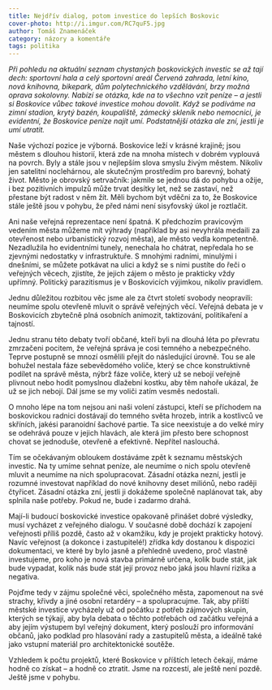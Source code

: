 ```yaml
---
title: Nejdřív dialog, potom investice do lepších Boskovic
cover-photo: http://i.imgur.com/RC7quF5.jpg
author: Tomáš Znamenáček
category: názory a komentáře
tags: politika
---
```


*Při pohledu na aktuální seznam chystaných boskovických investic se až tají dech: sportovní hala a celý sportovní areál Červená zahrada, letní kino, nová knihovna, bikepark, dům polytechnického vzdělávání, brzy možná oprava sokolovny. Nabízí se otázka, kde na to všechno vzít peníze – a jestli si Boskovice vůbec takové investice mohou dovolit. Když se podíváme na zimní stadion, krytý bazén, koupaliště, zámecký skleník nebo nemocnici, je evidentní, že Boskovice peníze najít umí. Podstatnější otázka ale zní, jestli je umí utratit.*

Naše výchozí pozice je výborná. Boskovice leží v krásné krajině; jsou městem s dlouhou historií, která zde na mnoha místech v dobrém vyplouvá na povrch. Byly a stále jsou v nejlepším slova smyslu živým městem. Nikoliv jen satelitní noclehárnou, ale skutečným prostředím pro barevný, bohatý život. Město je obrovský setrvačník: jakmile se jednou dá do pohybu a ožije, i bez pozitivních impulzů může trvat desítky let, než se zastaví, než přestane být radost v něm žít. Měli bychom být vděčni za to, že Boskovice stále ještě jsou v pohybu, že před námi není sisyfovský úkol je roztlačit.

Ani naše veřejná reprezentace není špatná. K předchozím pravicovým vedením města můžeme mít výhrady (například by asi nevyhrála medaili za otevřenost nebo urbanistický rozvoj města), ale město vedla kompetentně. Nezadlužila ho evidentními tunely, nenechala ho chátrat, nepředala ho se zjevnými nedostatky v infrastruktuře. S mnohými radními, minulými i dnešními, se můžete potkávat na ulici a když se s nimi pustíte do řeči o veřejných věcech, zjistíte, že jejich zájem o město je prakticky vždy upřímný. Politický parazitismus je v Boskovicích výjimkou, nikoliv pravidlem.

Jednu důležitou rozbitou věc jsme ale za čtvrt století svobody neopravili: neumíme spolu otevřeně mluvit o správě veřejných věcí. Veřejná debata je v Boskovicích zbytečně plná osobních animozit, taktizování, politikaření a tajností.

Jednu stranu této debaty tvoří občané, kteří byli na dlouhá léta po převratu zmrzačeni pocitem, že veřejná správa je cosi temného a nebezpečného. Teprve postupně se mnozí osmělili přejít do následující úrovně. Tou se ale bohužel nestala fáze sebevědomého voliče, který se chce konstruktivně podílet na správě města, nýbrž fáze voliče, který už se nebojí veřejně plivnout nebo hodit pomyslnou dlažební kostku, aby těm nahoře ukázal, že už se jich nebojí. Dál jsme se my voliči zatím vesměs nedostali.

O mnoho lépe na tom nejsou ani naši volení zástupci, kteří se příchodem na boskovickou radnici dostávají do temného světa hrozeb, intrik a kostlivců ve skříních, jakési paranoidní šachové partie. Ta sice neexistuje a do velké míry se odehrává pouze v jejich hlavách, ale která jim přesto bere schopnost chovat se jednoduše, otevřeně a efektivně. Nepřítel naslouchá.

Tím se očekávaným obloukem dostáváme zpět k seznamu městských investic. Na ty umíme sehnat peníze, ale neumíme o nich spolu otevřeně mluvit a neumíme na nich spolupracovat. Zásadní otázka nezní, jestli je rozumné investovat například do nové knihovny deset miliónů, nebo raději čtyřicet. Zásadní otázka zní, jestli ji dokážeme společně naplánovat tak, aby splnila naše potřeby. Pokud ne, bude i zadarmo drahá.

Mají-li budoucí boskovické investice opakovaně přinášet dobré výsledky, musí vycházet z veřejného dialogu. V současné době dochází k zapojení veřejnosti příliš pozdě, často až v okamžiku, kdy je projekt prakticky hotový. Navíc veřejnost (a dokonce i zastupitelé!) zřídka kdy dostanou k dispozici dokumentaci, ve které by bylo jasně a přehledně uvedeno, proč vlastně investujeme, pro koho je nová stavba primárně určena, kolik bude stát, jak bude vypadat, kolik nás bude stát její provoz nebo jaká jsou hlavní rizika a negativa.

Pojďme tedy v zájmu společné věci, společného města, zapomenout na své strachy, křivdy a jiné osobní retardéry – a spolupracujme. Tak, aby příští městské investice vycházely už od počátku z potřeb zájmových skupin, kterých se týkají, aby byla debata o těchto potřebách od začátku veřejná a aby jejím výstupem byl veřejný dokument, který poslouží pro informování občanů, jako podklad pro hlasování rady a zastupitelů města, a ideálně také jako vstupní materiál pro architektonické soutěže.

Vzhledem k počtu projektů, které Boskovice v příštích letech čekají, máme hodně co získat – a hodně co ztratit. Jsme na rozcestí, ale ještě není pozdě. Ještě jsme v pohybu.